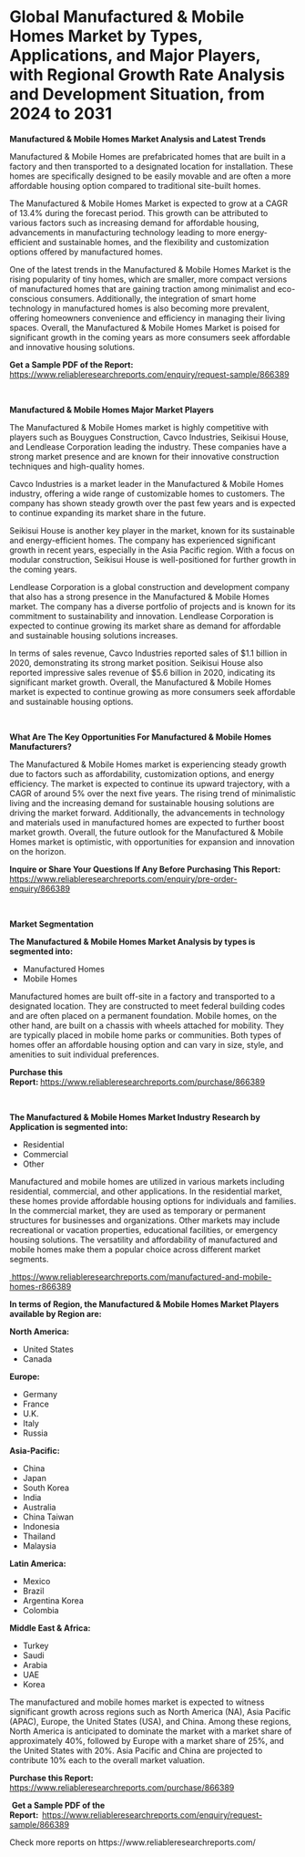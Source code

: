 <p><h1>Global Manufactured & Mobile Homes Market by Types, Applications, and Major Players, with Regional Growth Rate Analysis and Development Situation, from 2024 to 2031</h1></p><p><strong>Manufactured & Mobile Homes Market Analysis and Latest Trends</strong></p>
<p><p>Manufactured & Mobile Homes are prefabricated homes that are built in a factory and then transported to a designated location for installation. These homes are specifically designed to be easily movable and are often a more affordable housing option compared to traditional site-built homes. </p><p>The Manufactured & Mobile Homes Market is expected to grow at a CAGR of 13.4% during the forecast period. This growth can be attributed to various factors such as increasing demand for affordable housing, advancements in manufacturing technology leading to more energy-efficient and sustainable homes, and the flexibility and customization options offered by manufactured homes. </p><p>One of the latest trends in the Manufactured & Mobile Homes Market is the rising popularity of tiny homes, which are smaller, more compact versions of manufactured homes that are gaining traction among minimalist and eco-conscious consumers. Additionally, the integration of smart home technology in manufactured homes is also becoming more prevalent, offering homeowners convenience and efficiency in managing their living spaces. Overall, the Manufactured & Mobile Homes Market is poised for significant growth in the coming years as more consumers seek affordable and innovative housing solutions.</p></p>
<p><strong>Get a Sample PDF of the Report:&nbsp;</strong> <a href="https://www.reliableresearchreports.com/enquiry/request-sample/866389">https://www.reliableresearchreports.com/enquiry/request-sample/866389</a></p>
<p>&nbsp;</p>
<p><strong>Manufactured & Mobile Homes Major Market Players</strong></p>
<p><p>The Manufactured & Mobile Homes market is highly competitive with players such as Bouygues Construction, Cavco Industries, Seikisui House, and Lendlease Corporation leading the industry. These companies have a strong market presence and are known for their innovative construction techniques and high-quality homes.</p><p>Cavco Industries is a market leader in the Manufactured & Mobile Homes industry, offering a wide range of customizable homes to customers. The company has shown steady growth over the past few years and is expected to continue expanding its market share in the future.</p><p>Seikisui House is another key player in the market, known for its sustainable and energy-efficient homes. The company has experienced significant growth in recent years, especially in the Asia Pacific region. With a focus on modular construction, Seikisui House is well-positioned for further growth in the coming years.</p><p>Lendlease Corporation is a global construction and development company that also has a strong presence in the Manufactured & Mobile Homes market. The company has a diverse portfolio of projects and is known for its commitment to sustainability and innovation. Lendlease Corporation is expected to continue growing its market share as demand for affordable and sustainable housing solutions increases.</p><p>In terms of sales revenue, Cavco Industries reported sales of $1.1 billion in 2020, demonstrating its strong market position. Seikisui House also reported impressive sales revenue of $5.6 billion in 2020, indicating its significant market growth. Overall, the Manufactured & Mobile Homes market is expected to continue growing as more consumers seek affordable and sustainable housing options.</p></p>
<p>&nbsp;</p>
<p><strong>What Are The Key Opportunities For Manufactured & Mobile Homes Manufacturers?</strong></p>
<p><p>The Manufactured & Mobile Homes market is experiencing steady growth due to factors such as affordability, customization options, and energy efficiency. The market is expected to continue its upward trajectory, with a CAGR of around 5% over the next five years. The rising trend of minimalistic living and the increasing demand for sustainable housing solutions are driving the market forward. Additionally, the advancements in technology and materials used in manufactured homes are expected to further boost market growth. Overall, the future outlook for the Manufactured & Mobile Homes market is optimistic, with opportunities for expansion and innovation on the horizon.</p></p>
<p><strong>Inquire or Share Your Questions If Any Before Purchasing This Report:</strong> <a href="https://www.reliableresearchreports.com/enquiry/pre-order-enquiry/866389">https://www.reliableresearchreports.com/enquiry/pre-order-enquiry/866389</a></p>
<p>&nbsp;</p>
<p><strong>Market Segmentation</strong></p>
<p><strong>The Manufactured & Mobile Homes Market Analysis by types is segmented into:</strong></p>
<p><ul><li>Manufactured Homes</li><li>Mobile Homes</li></ul></p>
<p><p>Manufactured homes are built off-site in a factory and transported to a designated location. They are constructed to meet federal building codes and are often placed on a permanent foundation. Mobile homes, on the other hand, are built on a chassis with wheels attached for mobility. They are typically placed in mobile home parks or communities. Both types of homes offer an affordable housing option and can vary in size, style, and amenities to suit individual preferences.</p></p>
<p><strong>Purchase this Report:&nbsp;</strong><a href="https://www.reliableresearchreports.com/purchase/866389">https://www.reliableresearchreports.com/purchase/866389</a></p>
<p>&nbsp;</p>
<p><strong>The Manufactured & Mobile Homes Market Industry Research by Application is segmented into:</strong></p>
<p><ul><li>Residential</li><li>Commercial</li><li>Other</li></ul></p>
<p><p>Manufactured and mobile homes are utilized in various markets including residential, commercial, and other applications. In the residential market, these homes provide affordable housing options for individuals and families. In the commercial market, they are used as temporary or permanent structures for businesses and organizations. Other markets may include recreational or vacation properties, educational facilities, or emergency housing solutions. The versatility and affordability of manufactured and mobile homes make them a popular choice across different market segments.</p></p>
<p><a href="https://www.reliableresearchreports.com/manufactured-and-mobile-homes-r866389">&nbsp;https://www.reliableresearchreports.com/manufactured-and-mobile-homes-r866389</a></p>
<p><strong>In terms of Region, the Manufactured & Mobile Homes Market Players available by Region are:</strong></p>
<p>
    <p> <strong> North America: </strong>
        <ul>
            <li>United States</li>
            <li>Canada</li>
        </ul>
        </p> 
    <p> <strong> Europe: </strong>
        <ul>
            <li>Germany</li>
            <li>France</li>
            <li>U.K.</li>
            <li>Italy</li>
            <li>Russia</li>
        </ul>
        </p> 
    <p> <strong> Asia-Pacific: </strong>
        <ul>
            <li>China</li>
            <li>Japan</li>
            <li>South Korea</li>
            <li>India</li>
            <li>Australia</li>
            <li>China Taiwan</li>
            <li>Indonesia</li>
            <li>Thailand</li>
            <li>Malaysia</li>
        </ul>
        </p> 
    <p> <strong> Latin America: </strong>
        <ul>
            <li>Mexico</li>
            <li>Brazil</li>
            <li>Argentina Korea</li>
            <li>Colombia</li>
        </ul>
        </p> 
    <p> <strong> Middle East & Africa: </strong>
        <ul>
            <li>Turkey</li>
            <li>Saudi</li>
            <li>Arabia</li>
            <li>UAE</li>
            <li>Korea</li>
        </ul>
    </p>
    </p>
<p><p>The manufactured and mobile homes market is expected to witness significant growth across regions such as North America (NA), Asia Pacific (APAC), Europe, the United States (USA), and China. Among these regions, North America is anticipated to dominate the market with a market share of approximately 40%, followed by Europe with a market share of 25%, and the United States with 20%. Asia Pacific and China are projected to contribute 10% each to the overall market valuation.</p></p>
<p><strong>Purchase this Report: </strong><a href="https://www.reliableresearchreports.com/purchase/866389">https://www.reliableresearchreports.com/purchase/866389</a></p>
<p>&nbsp;<strong>Get a Sample PDF of the Report:&nbsp;&nbsp;</strong><a href="https://www.reliableresearchreports.com/enquiry/request-sample/866389">https://www.reliableresearchreports.com/enquiry/request-sample/866389</a></p>
<p><strong></strong></p>
<p>Check more reports on https://www.reliableresearchreports.com/</p>